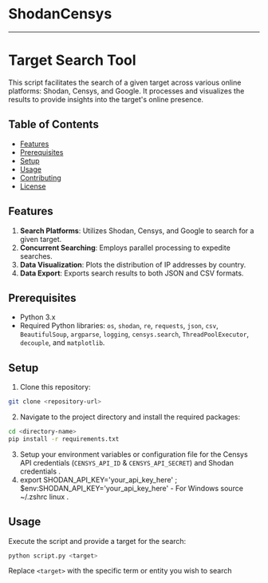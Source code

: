 # ShodanCensys


---

# Target Search Tool

This script facilitates the search of a given target across various online platforms: Shodan, Censys, and Google. It processes and visualizes the results to provide insights into the target's online presence.

## Table of Contents
- [Features](#features)
- [Prerequisites](#prerequisites)
- [Setup](#setup)
- [Usage](#usage)
- [Contributing](#contributing)
- [License](#license)

## Features
1. **Search Platforms**: Utilizes Shodan, Censys, and Google to search for a given target.
2. **Concurrent Searching**: Employs parallel processing to expedite searches.
3. **Data Visualization**: Plots the distribution of IP addresses by country.
4. **Data Export**: Exports search results to both JSON and CSV formats.

## Prerequisites
- Python 3.x
- Required Python libraries: `os`, `shodan`, `re`, `requests`, `json`, `csv`, `BeautifulSoup`, `argparse`, `logging`, `censys.search`, `ThreadPoolExecutor`, `decouple`, and `matplotlib`.

## Setup
1. Clone this repository:
```bash
git clone <repository-url>
```
2. Navigate to the project directory and install the required packages:
```bash
cd <directory-name>
pip install -r requirements.txt
```
3. Setup your environment variables or configuration file for the Censys API credentials (`CENSYS_API_ID` & `CENSYS_API_SECRET`) and Shodan credentials .
4. export SHODAN_API_KEY='your_api_key_here' ; $env:SHODAN_API_KEY='your_api_key_here' - For Windows  source ~/.zshrc linux . 

## Usage
Execute the script and provide a target for the search:
```bash
python script.py <target>
```
Replace `<target>` with the specific term or entity you wish to search 
